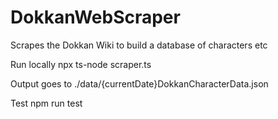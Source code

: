 # DokkanWebScraper
Scrapes the Dokkan Wiki to build a database of characters etc

Run locally
npx ts-node scraper.ts

Output goes to ./data/{currentDate}DokkanCharacterData.json

Test 
npm run test